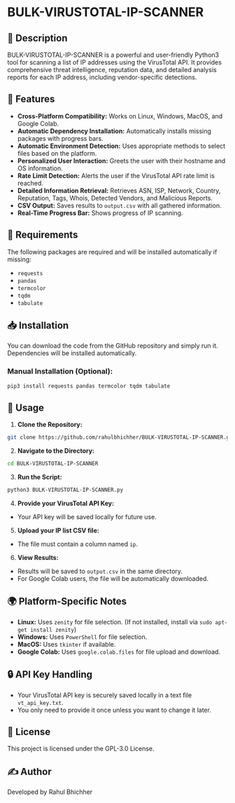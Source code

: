 # BULK-VIRUSTOTAL-IP-SCANNER

## 📌 Description
BULK-VIRUSTOTAL-IP-SCANNER is a powerful and user-friendly Python3 tool for scanning a list of IP addresses using the VirusTotal API. It provides comprehensive threat intelligence, reputation data, and detailed analysis reports for each IP address, including vendor-specific detections.

## 🚀 Features
- **Cross-Platform Compatibility:** Works on Linux, Windows, MacOS, and Google Colab.
- **Automatic Dependency Installation:** Automatically installs missing packages with progress bars.
- **Automatic Environment Detection:** Uses appropriate methods to select files based on the platform.
- **Personalized User Interaction:** Greets the user with their hostname and OS information.
- **Rate Limit Detection:** Alerts the user if the VirusTotal API rate limit is reached.
- **Detailed Information Retrieval:** Retrieves ASN, ISP, Network, Country, Reputation, Tags, Whois, Detected Vendors, and Malicious Reports.
- **CSV Output:** Saves results to `output.csv` with all gathered information.
- **Real-Time Progress Bar:** Shows progress of IP scanning.

## 📂 Requirements
The following packages are required and will be installed automatically if missing:
- `requests`
- `pandas`
- `termcolor`
- `tqdm`
- `tabulate`

## 📥 Installation
You can download the code from the GitHub repository and simply run it. Dependencies will be installed automatically.

### Manual Installation (Optional):
```bash
pip3 install requests pandas termcolor tqdm tabulate
```

## 🔧 Usage
1. **Clone the Repository:**
```bash
git clone https://github.com/rahulbhichher/BULK-VIRUSTOTAL-IP-SCANNER.git
```

2. **Navigate to the Directory:**
```bash
cd BULK-VIRUSTOTAL-IP-SCANNER
```

3. **Run the Script:**
```bash
python3 BULK-VIRUSTOTAL-IP-SCANNER.py
```

4. **Provide your VirusTotal API Key:**
- Your API key will be saved locally for future use.

5. **Upload your IP list CSV file:**
- The file must contain a column named `ip`.

6. **View Results:**
- Results will be saved to `output.csv` in the same directory.
- For Google Colab users, the file will be automatically downloaded.

## 🌍 Platform-Specific Notes
- **Linux:** Uses `zenity` for file selection. (If not installed, install via `sudo apt-get install zenity`)
- **Windows:** Uses `PowerShell` for file selection.
- **MacOS:** Uses `tkinter` if available.
- **Google Colab:** Uses `google.colab.files` for file upload and download.

## 🔒 API Key Handling
- Your VirusTotal API key is securely saved locally in a text file `vt_api_key.txt`.
- You only need to provide it once unless you want to change it later.

## 📜 License
This project is licensed under the GPL-3.0 License.

## ✍️ Author
Developed by Rahul Bhichher
